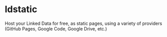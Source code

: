 ldstatic
========

Host your Linked Data for free, as static pages, using a variety of providers (GitHub Pages, Google Code, Google Drive, etc.)
